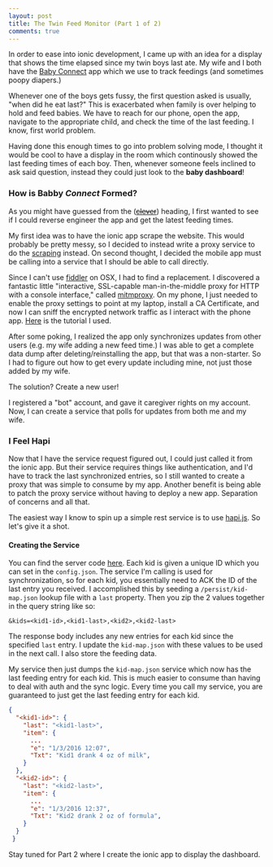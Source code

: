 ```yaml
---
layout: post
title: The Twin Feed Monitor (Part 1 of 2)
comments: true
---
```


In order to ease into ionic development, I came up with an idea for a display that shows the time elapsed since my twin boys last ate. My wife and I both have the [Baby Connect](https://www.baby-connect.com/) app which we use to track feedings (and sometimes poopy diapers.)

Whenever one of the boys gets fussy, the first question asked is usually, "when did he eat last?" This is exacerbated when family is over helping to hold and feed babies. We have to reach for our phone, open the app, navigate to the appropriate child, and check the time of the last feeding. I know, first world problem.

Having done this enough times to go into problem solving mode, I thought it would be cool to have a display in the room which continously showed the last feeding times of each boy. Then, whenever someone feels inclined to ask said question, instead they could just look to the **baby dashboard**!

### How is Babby *Connect* Formed?

As you might have guessed from the ([~~clever~~](https://www.youtube.com/watch?v=Ll-lia-FEIY)) heading, I first wanted to see if I could reverse engineer the app and get the latest feeding times.

My first idea was to have the ionic app scrape the website. This would probably be pretty messy, so I decided to instead write a proxy service to do the [scraping](https://github.com/lapwinglabs/x-ray) instead. On second thought, I decided the mobile app must be calling into a service that I should be able to call directly.

Since I can't use [fiddler](http://www.telerik.com/fiddler) on OSX, I had to find a replacement. I discovered a fantastic little "interactive, SSL-capable man-in-the-middle proxy for HTTP with a console interface," called [mitmproxy](https://mitmproxy.org/). On my phone, I just needed to enable the proxy settings to point at my laptop, install a CA Certificate, and now I can sniff the encrypted network traffic as I interact with the phone app. [Here](http://jasdev.me/intercepting-ios-traffic/) is the tutorial I used.

After some poking, I realized the app only synchronizes updates from other users (e.g. my wife adding a new feed time.) I was able to get a complete data dump after deleting/reinstalling the app, but that was a non-starter. So I had to figure out how to get every update including mine, not just those added by my wife.

The solution? Create a new user!

I registered a "bot" account, and gave it caregiver rights on my account. Now, I can create a service that polls for updates from both me and my wife.

### I Feel Hapi

Now that I have the service request figured out, I could just called it from the ionic app. But their service requires things like authentication, and I'd have to track the last synchronized entries, so I still wanted to create a proxy that was simple to consume by my app. Another benefit is being able to patch the proxy service without having to deploy a new app. Separation of concerns and all that.

The easiest way I know to spin up a simple rest service is to use [hapi.js](http://hapijs.com/). So let's give it a shot.

#### Creating the Service

You can find the server code [here](https://github.com/josephgardner/feed-timer/tree/master/src/proxy). Each kid is given a unique ID which you can set in the `config.json`. The service I'm calling is used for synchronization, so for each kid, you essentially need to ACK the ID of the last entry you received. I accomplished this by seeding a `/persist/kid-map.json` lookup file with a `last` property. Then you zip the 2 values together in the query string like so:

`&kids=<kid1-id>,<kid1-last>,<kid2>,<kid2-last>`

The response body includes any new entries for each kid since the specified `last` entry. I update the `kid-map.json` with these values to be used in the next call. I also store the feeding data.

My service then just dumps the `kid-map.json` service which now has the last feeding entry for each kid. This is much easier to consume than having to deal with auth and the sync logic. Every time you call my service, you are guaranteed to just get the last feeding entry for each kid.

```json
{
  "<kid1-id>": {
    "last": "<kid1-last>",
    "item": {
      ...
      "e": "1/3/2016 12:07",
      "Txt": "Kid1 drank 4 oz of milk",
    }
  },
  "<kid2-id>": {
    "last": "<kid2-last>",
    "item": {
      ...
      "e": "1/3/2016 12:37",
      "Txt": "Kid2 drank 2 oz of formula",
    }
  }
 }
```

Stay tuned for Part 2 where I create the ionic app to display the dashboard.
